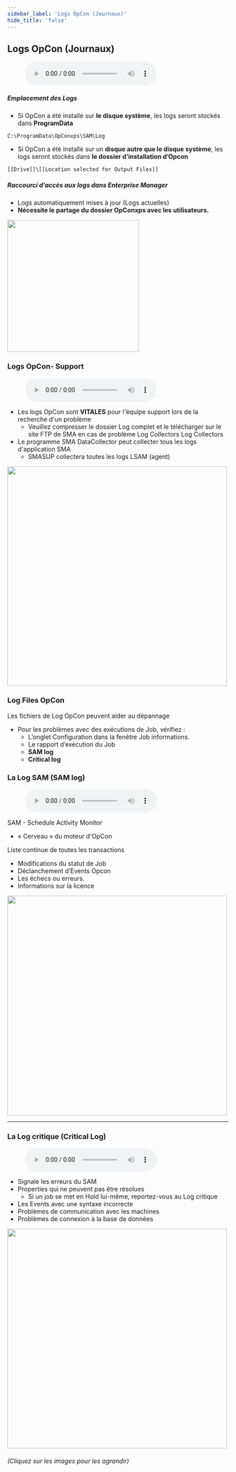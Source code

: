 ```yaml
---
sidebar_label: 'Logs OpCon (Journaux)'
hide_title: 'false'
---
```


## Logs OpCon (Journaux)

<figure>
    <audio
        controls
        src="audiobasic/OpConLogs.mp3">
            Your browser does not support the
            <code>audio</code> element.
    </audio>
</figure>

##### Emplacement des Logs

* Si OpCon a été installé sur **le disque système**, les logs seront stockés dans **ProgramData**
```
C:\ProgramData\OpConxps\SAM\Log
```
* Si OpCon a été installé sur un **disque autre que le disque système**, les logs seront stockés dans **le dossier d’installation d’Opcon**
```
[[Drive]]\[[Location selected for Output Files]]
```

##### Raccourci d’accès aux logs dans Enterprise Manager

  * Logs automatiquement mises à jour (Logs actuelles)
  * **Nécessite le partage du dossier OpConxps avec les utilisateurs.**

<a href="imgbasic/Picture53.png" target="_blank"><img src="imgbasic/Picture53.png" width="300"></img></a>  

### Logs OpCon- Support

<figure>
    <audio
        controls
        src="audiobasic/OpConLogsSupport.mp3">
            Your browser does not support the
            <code>audio</code> element.
    </audio>
</figure>

* Les logs OpCon sont **VITALES** pour l'équipe support lors de la recherche d'un problème
  * Veuillez compresser le dossier Log complet et le télécharger sur le site FTP de SMA en cas de problème Log Collectors
Log Collectors
* Le programme SMA DataCollector peut collecter tous les logs d'application SMA
  * SMASUP collectera toutes les logs LSAM (agent)

<a href="imgbasic/Picture54.png" target="_blank"><img src="imgbasic/Picture54.png" width="500"></img></a>  

### Log Files OpCon

Les fichiers de Log OpCon peuvent aider au dépannage

* Pour les problèmes avec des exécutions de Job, vérifiez :
  * L’onglet Configuration dans la fenêtre Job informations.
  * Le rapport d’exécution du Job
  * **SAM log**
  * **Critical log**

### La Log SAM (SAM log)

<figure>
    <audio
        controls
        src="audiobasic/SAMLog.mp3">
            Your browser does not support the
            <code>audio</code> element.
    </audio>
</figure>

SAM - Schedule Activity Monitor  

* « Cerveau » du moteur d'OpCon

Liste continue de toutes les transactions

* Modifications du statut de Job
* Déclanchement d’Events Opcon 
* Les échecs ou erreurs.
* Informations sur la licence

<a href="imgbasic/Picture55.png" target="_blank"><img src="imgbasic/Picture55.png" width="500"></img></a>  

---

### La Log critique (Critical Log)

<figure>
    <audio
        controls
        src="audiobasic/CriticalLog.mp3">
            Your browser does not support the
            <code>audio</code> element.
    </audio>
</figure>

* Signale les erreurs du SAM
* Properties qui ne peuvent pas être résolues
  * Si un job se met en Hold lui-même, reportez-vous au Log critique
* Les Events avec une syntaxe incorrecte
* Problèmes de communication avec les machines
* Problèmes de connexion à la base de données

<a href="imgbasic/Picture56.png" target="_blank"><img src="imgbasic/Picture56.png" width="500"></img></a>  

###### (Cliquez sur les images pour les agrandir)
